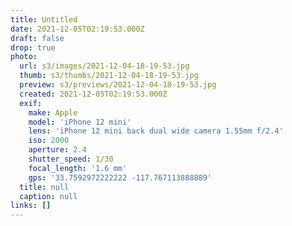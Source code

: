 ```yaml
---
title: Untitled
date: 2021-12-05T02:19:53.000Z
draft: false
drop: true
photo:
  url: s3/images/2021-12-04-18-19-53.jpg
  thumb: s3/thumbs/2021-12-04-18-19-53.jpg
  preview: s3/previews/2021-12-04-18-19-53.jpg
  created: 2021-12-05T02:19:53.000Z
  exif:
    make: Apple
    model: 'iPhone 12 mini'
    lens: 'iPhone 12 mini back dual wide camera 1.55mm f/2.4'
    iso: 2000
    aperture: 2.4
    shutter_speed: 1/30
    focal_length: '1.6 mm'
    gps: '33.7592972222222 -117.767113888889'
  title: null
  caption: null
links: []
---
```

